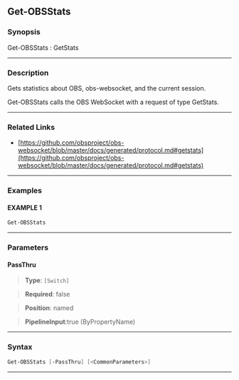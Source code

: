 Get-OBSStats
------------
### Synopsis
Get-OBSStats : GetStats

---
### Description

Gets statistics about OBS, obs-websocket, and the current session.


Get-OBSStats calls the OBS WebSocket with a request of type GetStats.

---
### Related Links
* [https://github.com/obsproject/obs-websocket/blob/master/docs/generated/protocol.md#getstats](https://github.com/obsproject/obs-websocket/blob/master/docs/generated/protocol.md#getstats)



---
### Examples
#### EXAMPLE 1
```PowerShell
Get-OBSStats
```

---
### Parameters
#### **PassThru**

> **Type**: ```[Switch]```

> **Required**: false

> **Position**: named

> **PipelineInput**:true (ByPropertyName)



---
### Syntax
```PowerShell
Get-OBSStats [-PassThru] [<CommonParameters>]
```
---
